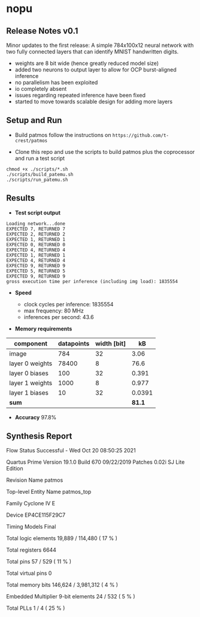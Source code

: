 # nopu

## Release Notes v0.1

Minor updates to the first release: A simple 784x100x12 neural network with two fully connected layers that can identify MNIST handwritten digits.
- weights are 8 bit wide (hence greatly reduced model size)
- added two neurons to output layer to allow for OCP burst-aligned inference
- no parallelism has been exploited
- io completely absent
- issues regarding repeated inference have been fixed
- started to move towards scalable design for adding more layers

## Setup and Run

- Build patmos
follow the instructions on `https://github.com/t-crest/patmos`

- Clone this repo and use the scripts to build patmos plus the coprocessor and run a test script 
```
chmod +x ./scripts/*.sh
./scripts/build_patemu.sh
./scripts/run_patemu.sh
```

## Results

- **Test script output**
```
Loading network...done
EXPECTED 7, RETURNED 7
EXPECTED 2, RETURNED 2
EXPECTED 1, RETURNED 1
EXPECTED 0, RETURNED 0
EXPECTED 4, RETURNED 4
EXPECTED 1, RETURNED 1
EXPECTED 4, RETURNED 4
EXPECTED 9, RETURNED 9
EXPECTED 5, RETURNED 5
EXPECTED 9, RETURNED 9
gross execution time per inference (including img load): 1835554
```
- **Speed**
    - clock cycles per inference: 1835554
    - max frequency: 80 MHz
    - inferences per second: 43.6

- **Memory requirements**

| component         | datapoints     | width [bit] | kB |
|--------------|-----------|------------| --- |
| image | 784      | 32        | 3.06
| layer 0 weights      | 78400  | 8       | 76.6
| layer 0 biases      | 100  | 32       | 0.391
| layer 1 weights      | 1000  | 8       | 0.977
| layer 1 biases      | 10  | 32       | 0.0391
| **sum** | | | **81.1**

- **Accuracy**
97.8%

## Synthesis Report
Flow Status	Successful - Wed Oct 20 08:50:25 2021

Quartus Prime Version	19.1.0 Build 670 09/22/2019 Patches 0.02i SJ Lite Edition

Revision Name	patmos

Top-level Entity Name	patmos_top

Family	Cyclone IV E

Device	EP4CE115F29C7

Timing Models	Final

Total logic elements	19,889 / 114,480 ( 17 % )

Total registers	6644

Total pins	57 / 529 ( 11 % )

Total virtual pins	0

Total memory bits	146,624 / 3,981,312 ( 4 % )

Embedded Multiplier 9-bit elements	24 / 532 ( 5 % )

Total PLLs	1 / 4 ( 25 % )